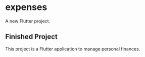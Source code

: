 # expenses

A new Flutter project.

## Finished Project

This project is a Flutter application to manage personal finances.

